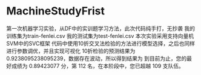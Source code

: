 # MachineStudyFrist
第一次机器学习实验，从DF中的实训题学习方法，此次代码纯手打，无抄袭
我的训练集为train-fenlei.csv
我的测试集为test-fenlei.csv
本次实验采用支持向量机SVM中的SVC框架
代码中使用10折交叉法检验的方法进行模型选择，之后也同样进行参数调优，并且实现可视化
10折检验的预测结果为0.9238095238095239，数据存在波动，所以得到结果为
到目前为止，您的最好成绩为 0.89423077 分，第 112 名，在本阶段中，您已超越 109 支队伍。

